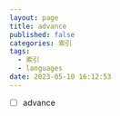 ```yaml
---
layout: page
title: advance
published: false
categories: 索引
tags: 
  - 索引
  - languages
date: 2023-05-10 16:12:53
---
```


- [ ] advance